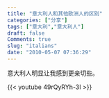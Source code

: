 ```yaml
---
title: "意大利人和其他欧洲人的区别"
categories: ["分享"]
tags: ["意大利","意大利人"]
draft: false
Comments: true
slug: "italians"
date: "2010-05-07 07:36:29"
---
```


意大利人明显让我感到更亲切些。

{{< youtube 49rQyRYh-3I >}}

